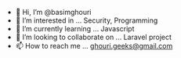 - 👋 Hi, I’m @basimghouri
- 👀 I’m interested in ... Security, Programming
- 🌱 I’m currently learning ... Javascript
- 💞️ I’m looking to collaborate on ... Laravel project
- 📫 How to reach me ... ghouri.geeks@gmail.com
